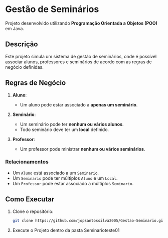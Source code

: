 # Gestão de Seminários

Projeto desenvolvido utilizando **Programação Orientada a Objetos (POO)** em Java.

## Descrição

Este projeto simula um sistema de gestão de seminários, onde é possível associar alunos, professores e seminários de acordo com as regras de negócio definidas.

## Regras de Negócio

1. **Aluno**:
   - Um aluno pode estar associado a **apenas um seminário**.

2. **Seminário**:
   - Um seminário pode ter **nenhum ou vários alunos**.
   - Todo seminário deve ter um **local** definido.

3. **Professor**:
   - Um professor pode ministrar **nenhum ou vários seminários**.

### Relacionamentos

- Um `Aluno` está associado a um `Seminario`.
- Um `Seminario` pode ter múltiplos `Aluno` e um `Local`.
- Um `Professor` pode estar associado a múltiplos `Seminario`.

## Como Executar

1. Clone o repositório:
   ```bash
   git clone https://github.com/jopsantossilva2005/Gestao-Seminario.git

2. Execute o Projeto dentro da pasta Seminarioteste01

